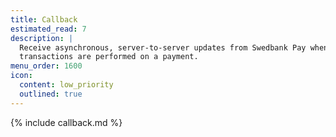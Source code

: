 ```yaml
---
title: Callback
estimated_read: 7
description: |
  Receive asynchronous, server-to-server updates from Swedbank Pay when
  transactions are performed on a payment.
menu_order: 1600
icon:
  content: low_priority
  outlined: true
---
```


{% include callback.md %}
